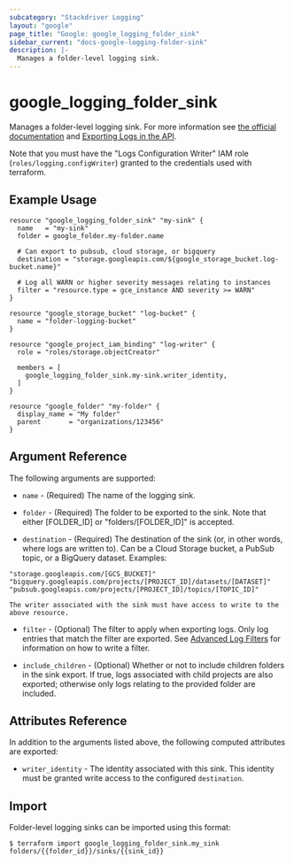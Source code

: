 ```yaml
---
subcategory: "Stackdriver Logging"
layout: "google"
page_title: "Google: google_logging_folder_sink"
sidebar_current: "docs-google-logging-folder-sink"
description: |-
  Manages a folder-level logging sink.
---
```


# google\_logging\_folder\_sink

Manages a folder-level logging sink. For more information see
[the official documentation](https://cloud.google.com/logging/docs/) and
[Exporting Logs in the API](https://cloud.google.com/logging/docs/api/tasks/exporting-logs).

Note that you must have the "Logs Configuration Writer" IAM role (`roles/logging.configWriter`)
granted to the credentials used with terraform.

## Example Usage

```hcl
resource "google_logging_folder_sink" "my-sink" {
  name   = "my-sink"
  folder = google_folder.my-folder.name

  # Can export to pubsub, cloud storage, or bigquery
  destination = "storage.googleapis.com/${google_storage_bucket.log-bucket.name}"

  # Log all WARN or higher severity messages relating to instances
  filter = "resource.type = gce_instance AND severity >= WARN"
}

resource "google_storage_bucket" "log-bucket" {
  name = "folder-logging-bucket"
}

resource "google_project_iam_binding" "log-writer" {
  role = "roles/storage.objectCreator"

  members = [
    google_logging_folder_sink.my-sink.writer_identity,
  ]
}

resource "google_folder" "my-folder" {
  display_name = "My folder"
  parent       = "organizations/123456"
}
```

## Argument Reference

The following arguments are supported:

* `name` - (Required) The name of the logging sink.

* `folder` - (Required) The folder to be exported to the sink. Note that either [FOLDER_ID] or "folders/[FOLDER_ID]" is
    accepted.

* `destination` - (Required) The destination of the sink (or, in other words, where logs are written to). Can be a
    Cloud Storage bucket, a PubSub topic, or a BigQuery dataset. Examples:
```
"storage.googleapis.com/[GCS_BUCKET]"
"bigquery.googleapis.com/projects/[PROJECT_ID]/datasets/[DATASET]"
"pubsub.googleapis.com/projects/[PROJECT_ID]/topics/[TOPIC_ID]"
```
    The writer associated with the sink must have access to write to the above resource.

* `filter` - (Optional) The filter to apply when exporting logs. Only log entries that match the filter are exported.
    See [Advanced Log Filters](https://cloud.google.com/logging/docs/view/advanced_filters) for information on how to
    write a filter.

* `include_children` - (Optional) Whether or not to include children folders in the sink export. If true, logs
    associated with child projects are also exported; otherwise only logs relating to the provided folder are included.

## Attributes Reference

In addition to the arguments listed above, the following computed attributes are
exported:

* `writer_identity` - The identity associated with this sink. This identity must be granted write access to the
    configured `destination`.

## Import

Folder-level logging sinks can be imported using this format:

```
$ terraform import google_logging_folder_sink.my_sink folders/{{folder_id}}/sinks/{{sink_id}}
```
